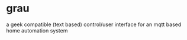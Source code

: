 # grau
a geek compatible (text based) control/user interface for an mqtt based home automation system
